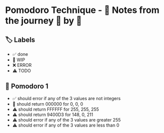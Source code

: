 # Pomodoro Technique - 📝 Notes from the journey 🍅 by 🍅


## 🏷️ Labels

- ✅ done
- 🚧 WIP
- ❌ ERROR
- ⚠ TODO

## 🍅 Pomodoro 1

- ✅ should error if any of the 3 values are not integers
- 🚧 should return 000000 for 0, 0, 0    
- ⚠ should return FFFFFF for 255, 255, 255
- ⚠ should return 9400D3 for 148, 0, 211
- ⚠ should error if any of the 3 values are greater 255
- ⚠ should error if any of the 3 values are less than 0
